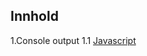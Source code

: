 ## Innhold
1.Console output
1.1 [Javascript](https://github.com/geirostengen/VG1/blob/main/Javascript/Console%20Output) 
